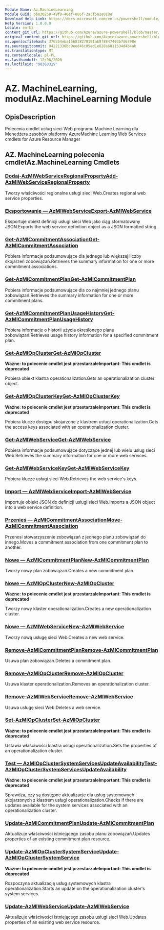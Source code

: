 ```yaml
---
Module Name: Az.MachineLearning
Module Guid: bb030259-49f9-46ef-806f-2a3f5a2e018e
Download Help Link: https://docs.microsoft.com/en-us/powershell/module/az.machinelearning
Help Version: 1.0.0.0
Locale: en-US
content_git_url: https://github.com/Azure/azure-powershell/blob/master/src/MachineLearning/MachineLearning/help/Az.MachineLearning.md
original_content_git_url: https://github.com/Azure/azure-powershell/blob/master/src/MachineLearning/MachineLearning/help/Az.MachineLearning.md
ms.openlocfilehash: 376554eba156838270191ab9f8847403b7d6798e
ms.sourcegitcommit: 04221336bc9eed46c05ed1e828a6811534d4b4ab
ms.translationtype: MT
ms.contentlocale: pl-PL
ms.lasthandoff: 12/08/2020
ms.locfileid: "98368319"
---
```

# <span data-ttu-id="4ec36-101">AZ. MachineLearning, moduł</span><span class="sxs-lookup"><span data-stu-id="4ec36-101">Az.MachineLearning Module</span></span>
## <span data-ttu-id="4ec36-102">Opis</span><span class="sxs-lookup"><span data-stu-id="4ec36-102">Description</span></span>
<span data-ttu-id="4ec36-103">Polecenia cmdlet usług sieci Web programu Machine Learning dla Menedżera zasobów platformy Azure</span><span class="sxs-lookup"><span data-stu-id="4ec36-103">Machine Learning Web Services cmdlets for Azure Resource Manager</span></span>

## <span data-ttu-id="4ec36-104">AZ. MachineLearning polecenia cmdlet</span><span class="sxs-lookup"><span data-stu-id="4ec36-104">Az.MachineLearning Cmdlets</span></span>
### [<span data-ttu-id="4ec36-105">Dodaj-AzMlWebServiceRegionalProperty</span><span class="sxs-lookup"><span data-stu-id="4ec36-105">Add-AzMlWebServiceRegionalProperty</span></span>](Add-AzMlWebServiceRegionalProperty.md)
<span data-ttu-id="4ec36-106">Tworzy właściwości regionalne usługi sieci Web.</span><span class="sxs-lookup"><span data-stu-id="4ec36-106">Creates regional web service properties.</span></span>

### [<span data-ttu-id="4ec36-107">Eksportowanie — AzMlWebService</span><span class="sxs-lookup"><span data-stu-id="4ec36-107">Export-AzMlWebService</span></span>](Export-AzMlWebService.md)
<span data-ttu-id="4ec36-108">Eksportuje obiekt definicji usługi sieci Web jako ciąg sformatowany JSON.</span><span class="sxs-lookup"><span data-stu-id="4ec36-108">Exports the web service definition object as a JSON formatted string.</span></span>

### [<span data-ttu-id="4ec36-109">Get-AzMlCommitmentAssociation</span><span class="sxs-lookup"><span data-stu-id="4ec36-109">Get-AzMlCommitmentAssociation</span></span>](Get-AzMlCommitmentAssociation.md)
<span data-ttu-id="4ec36-110">Pobiera informacje podsumowujące dla jednego lub większej liczby skojarzeń zobowiązań.</span><span class="sxs-lookup"><span data-stu-id="4ec36-110">Retrieves the summary information for one or more commitment associations.</span></span>

### [<span data-ttu-id="4ec36-111">Get-AzMlCommitmentPlan</span><span class="sxs-lookup"><span data-stu-id="4ec36-111">Get-AzMlCommitmentPlan</span></span>](Get-AzMlCommitmentPlan.md)
<span data-ttu-id="4ec36-112">Pobiera informacje podsumowujące dla co najmniej jednego planu zobowiązań.</span><span class="sxs-lookup"><span data-stu-id="4ec36-112">Retrieves the summary information for one or more commitment plans.</span></span>

### [<span data-ttu-id="4ec36-113">Get-AzMlCommitmentPlanUsageHistory</span><span class="sxs-lookup"><span data-stu-id="4ec36-113">Get-AzMlCommitmentPlanUsageHistory</span></span>](Get-AzMlCommitmentPlanUsageHistory.md)
<span data-ttu-id="4ec36-114">Pobiera informacje o historii użycia określonego planu zobowiązań.</span><span class="sxs-lookup"><span data-stu-id="4ec36-114">Retrieves usage history information for a specified commitment plan.</span></span>

### [<span data-ttu-id="4ec36-115">Get-AzMlOpCluster</span><span class="sxs-lookup"><span data-stu-id="4ec36-115">Get-AzMlOpCluster</span></span>](Get-AzMlOpCluster.md)
<span data-ttu-id="4ec36-116">**Ważne: to polecenie cmdlet jest przestarzałe**</span><span class="sxs-lookup"><span data-stu-id="4ec36-116">**Important: This cmdlet is deprecated**</span></span>

<span data-ttu-id="4ec36-117">Pobiera obiekt klastra operationalization.</span><span class="sxs-lookup"><span data-stu-id="4ec36-117">Gets an operationalization cluster object.</span></span>

### [<span data-ttu-id="4ec36-118">Get-AzMlOpClusterKey</span><span class="sxs-lookup"><span data-stu-id="4ec36-118">Get-AzMlOpClusterKey</span></span>](Get-AzMlOpClusterKey.md)
<span data-ttu-id="4ec36-119">**Ważne: to polecenie cmdlet jest przestarzałe**</span><span class="sxs-lookup"><span data-stu-id="4ec36-119">**Important: This cmdlet is deprecated**</span></span>

<span data-ttu-id="4ec36-120">Pobiera klucze dostępu skojarzone z klastrem usługi operationalization.</span><span class="sxs-lookup"><span data-stu-id="4ec36-120">Gets the access keys associated with an operationalization cluster.</span></span>

### [<span data-ttu-id="4ec36-121">Get-AzMlWebService</span><span class="sxs-lookup"><span data-stu-id="4ec36-121">Get-AzMlWebService</span></span>](Get-AzMlWebService.md)
<span data-ttu-id="4ec36-122">Pobiera informacje podsumowujące dotyczące jednej lub wielu usług sieci Web.</span><span class="sxs-lookup"><span data-stu-id="4ec36-122">Retrieves the summary information for one or more web services.</span></span>

### [<span data-ttu-id="4ec36-123">Get-AzMlWebServiceKey</span><span class="sxs-lookup"><span data-stu-id="4ec36-123">Get-AzMlWebServiceKey</span></span>](Get-AzMlWebServiceKey.md)
<span data-ttu-id="4ec36-124">Pobiera klucze usługi sieci Web.</span><span class="sxs-lookup"><span data-stu-id="4ec36-124">Retrieves the web service's keys.</span></span>

### [<span data-ttu-id="4ec36-125">Import — AzMlWebService</span><span class="sxs-lookup"><span data-stu-id="4ec36-125">Import-AzMlWebService</span></span>](Import-AzMlWebService.md)
<span data-ttu-id="4ec36-126">Importuje obiekt JSON do definicji usługi sieci Web.</span><span class="sxs-lookup"><span data-stu-id="4ec36-126">Imports a JSON object into a web service definition.</span></span>

### [<span data-ttu-id="4ec36-127">Przenieś — AzMlCommitmentAssociation</span><span class="sxs-lookup"><span data-stu-id="4ec36-127">Move-AzMlCommitmentAssociation</span></span>](Move-AzMlCommitmentAssociation.md)
<span data-ttu-id="4ec36-128">Przenosi stowarzyszenie zobowiązań z jednego planu zobowiązań do innego.</span><span class="sxs-lookup"><span data-stu-id="4ec36-128">Moves a commitment association from one commitment plan to another.</span></span>

### [<span data-ttu-id="4ec36-129">Nowe — AzMlCommitmentPlan</span><span class="sxs-lookup"><span data-stu-id="4ec36-129">New-AzMlCommitmentPlan</span></span>](New-AzMlCommitmentPlan.md)
<span data-ttu-id="4ec36-130">Tworzy nowy plan zobowiązań.</span><span class="sxs-lookup"><span data-stu-id="4ec36-130">Creates a new commitment plan.</span></span>

### [<span data-ttu-id="4ec36-131">Nowe — AzMlOpCluster</span><span class="sxs-lookup"><span data-stu-id="4ec36-131">New-AzMlOpCluster</span></span>](New-AzMlOpCluster.md)
<span data-ttu-id="4ec36-132">**Ważne: to polecenie cmdlet jest przestarzałe**</span><span class="sxs-lookup"><span data-stu-id="4ec36-132">**Important: This cmdlet is deprecated**</span></span>

<span data-ttu-id="4ec36-133">Tworzy nowy klaster operationalization.</span><span class="sxs-lookup"><span data-stu-id="4ec36-133">Creates a new operationalization cluster.</span></span>

### [<span data-ttu-id="4ec36-134">Nowe — AzMlWebService</span><span class="sxs-lookup"><span data-stu-id="4ec36-134">New-AzMlWebService</span></span>](New-AzMlWebService.md)
<span data-ttu-id="4ec36-135">Tworzy nową usługę sieci Web.</span><span class="sxs-lookup"><span data-stu-id="4ec36-135">Creates a new web service.</span></span>

### [<span data-ttu-id="4ec36-136">Remove-AzMlCommitmentPlan</span><span class="sxs-lookup"><span data-stu-id="4ec36-136">Remove-AzMlCommitmentPlan</span></span>](Remove-AzMlCommitmentPlan.md)
<span data-ttu-id="4ec36-137">Usuwa plan zobowiązań.</span><span class="sxs-lookup"><span data-stu-id="4ec36-137">Deletes a commitment plan.</span></span>

### [<span data-ttu-id="4ec36-138">Remove-AzMlOpCluster</span><span class="sxs-lookup"><span data-stu-id="4ec36-138">Remove-AzMlOpCluster</span></span>](Remove-AzMlOpCluster.md)
<span data-ttu-id="4ec36-139">Usuwa klaster operationalization.</span><span class="sxs-lookup"><span data-stu-id="4ec36-139">Removes an operationalization cluster.</span></span>

### [<span data-ttu-id="4ec36-140">Remove-AzMlWebService</span><span class="sxs-lookup"><span data-stu-id="4ec36-140">Remove-AzMlWebService</span></span>](Remove-AzMlWebService.md)
<span data-ttu-id="4ec36-141">Usuwa usługę sieci Web.</span><span class="sxs-lookup"><span data-stu-id="4ec36-141">Deletes a web service.</span></span>

### [<span data-ttu-id="4ec36-142">Set-AzMlOpCluster</span><span class="sxs-lookup"><span data-stu-id="4ec36-142">Set-AzMlOpCluster</span></span>](Set-AzMlOpCluster.md)
<span data-ttu-id="4ec36-143">**Ważne: to polecenie cmdlet jest przestarzałe**</span><span class="sxs-lookup"><span data-stu-id="4ec36-143">**Important: This cmdlet is deprecated**</span></span>

<span data-ttu-id="4ec36-144">Ustawia właściwości klastra usługi operationalization.</span><span class="sxs-lookup"><span data-stu-id="4ec36-144">Sets the properties of an operationalization cluster.</span></span>

### [<span data-ttu-id="4ec36-145">Test — AzMlOpClusterSystemServicesUpdateAvailability</span><span class="sxs-lookup"><span data-stu-id="4ec36-145">Test-AzMlOpClusterSystemServicesUpdateAvailability</span></span>](Test-AzMlOpClusterSystemServicesUpdateAvailability.md)
<span data-ttu-id="4ec36-146">**Ważne: to polecenie cmdlet jest przestarzałe**</span><span class="sxs-lookup"><span data-stu-id="4ec36-146">**Important: This cmdlet is deprecated**</span></span>

<span data-ttu-id="4ec36-147">Sprawdza, czy są dostępne aktualizacje dla usług systemowych skojarzonych z klastrem usługi operationalization.</span><span class="sxs-lookup"><span data-stu-id="4ec36-147">Checks if there are updates available for the system services associated with an operationalization cluster.</span></span>

### [<span data-ttu-id="4ec36-148">Update-AzMlCommitmentPlan</span><span class="sxs-lookup"><span data-stu-id="4ec36-148">Update-AzMlCommitmentPlan</span></span>](Update-AzMlCommitmentPlan.md)
<span data-ttu-id="4ec36-149">Aktualizuje właściwości istniejącego zasobu planu zobowiązań.</span><span class="sxs-lookup"><span data-stu-id="4ec36-149">Updates properties of an existing commitment plan resource.</span></span>

### [<span data-ttu-id="4ec36-150">Update-AzMlOpClusterSystemService</span><span class="sxs-lookup"><span data-stu-id="4ec36-150">Update-AzMlOpClusterSystemService</span></span>](Update-AzMlOpClusterSystemService.md)
<span data-ttu-id="4ec36-151">**Ważne: to polecenie cmdlet jest przestarzałe**</span><span class="sxs-lookup"><span data-stu-id="4ec36-151">**Important: This cmdlet is deprecated**</span></span>

<span data-ttu-id="4ec36-152">Rozpoczyna aktualizację usług systemowych klastra operationalization.</span><span class="sxs-lookup"><span data-stu-id="4ec36-152">Starts an update on the operationalization cluster's system services.</span></span>

### [<span data-ttu-id="4ec36-153">Update-AzMlWebService</span><span class="sxs-lookup"><span data-stu-id="4ec36-153">Update-AzMlWebService</span></span>](Update-AzMlWebService.md)
<span data-ttu-id="4ec36-154">Aktualizuje właściwości istniejącego zasobu usługi sieci Web.</span><span class="sxs-lookup"><span data-stu-id="4ec36-154">Updates properties of an existing web service resource.</span></span>

